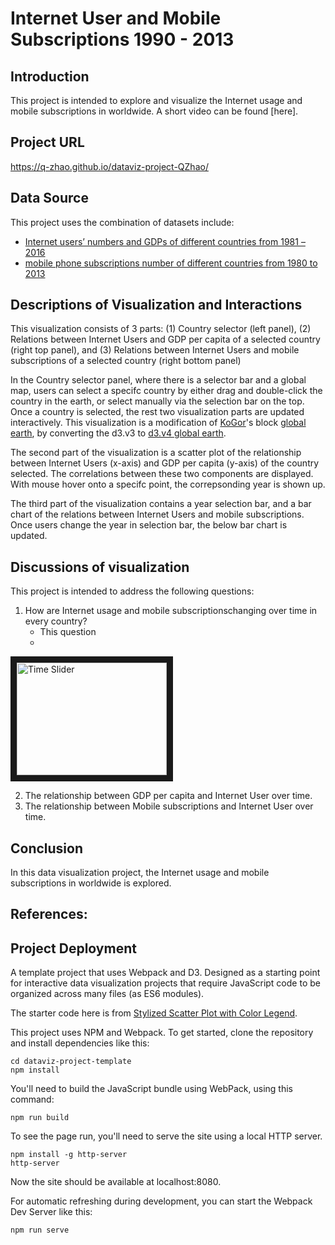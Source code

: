 # Internet User and Mobile Subscriptions 1990 - 2013

## Introduction

This project is intended to explore and visualize the Internet usage and mobile subscriptions in worldwide. A short video can be found [here].

## Project URL
https://q-zhao.github.io/dataviz-project-QZhao/

## Data Source

This project uses the combination of datasets include:
* [Internet users’ numbers and GDPs of different countries from 1981 – 2016](https://ourworldindata.org/grapher/correlation-between-internet-users-as-a-share-of-the-population-and-gdp-per-capita?overlay=data)
* [mobile phone subscriptions number of different countries from 1980 to 2013](https://ourworldindata.org/grapher/mobile-cellular-subscriptions-by-country?overlay=data)


## Descriptions of Visualization and Interactions

This visualization consists of 3 parts: (1) Country selector (left panel), (2) Relations between Internet Users and GDP per capita of a selected country (right top panel), and (3) Relations between Internet Users and mobile subscriptions of a selected country (right bottom panel)

In the Country selector panel, where there is a selector bar and a global map, users can select a specifc country by either drag and double-click the country in the earth, or select manually via the selection bar on the top. Once a country is selected, the rest two visualization parts are updated interactively. This visualization is a modification of [KoGor](https://bl.ocks.org/KoGor)'s block [global earth](http://bl.ocks.org/KoGor/5994804), by converting the d3.v3 to [d3.v4 global earth](http://bl.ocks.org/Q-Zhao/47c42d002a6d521457c1937caace12ea).

The second part of the visualization is a scatter plot of the relationship between Internet Users (x-axis) and GDP per capita (y-axis) of the country selected. The correlations between these two components are displayed. With mouse hover onto a specifc point, the correpsonding year is shown up.

The third part of the visualization contains a year selection bar, and a bar chart of the relations between Internet Users and mobile subscriptions. Once users change the year in selection bar, the below bar chart is updated.


## Discussions of visualization

This project is intended to address the following questions:

1. How are Internet usage and mobile subscriptionschanging over time in every country?
   * This question 
   * 
  <a href="http://www.youtube.com/watch?feature=player_embedded&v=PbuPuj6XPhc" target="_blank"><img src="http://img.youtube.com/vi/PbuPuj6XPhc/0.jpg" alt="Time Slider" width="240" height="180" border="10" /></a>

2. The relationship between GDP per capita and Internet User over time.
3. The relationship between Mobile subscriptions and Internet User over time. 


## Conclusion

In this data visualization project, the Internet usage and mobile subscriptions in worldwide is explored.

## References:


## Project Deployment

A template project that uses Webpack and D3. Designed as a starting point for interactive data visualization projects that require JavaScript code to be organized across many files (as ES6 modules).

The starter code here is from [Stylized Scatter Plot with Color Legend](https://bl.ocks.org/curran/ecb09f2605c7fbbadf0eeb75da5f0a6b).

This project uses NPM and Webpack. To get started, clone the repository and install dependencies like this:

```
cd dataviz-project-template
npm install
```

You'll need to build the JavaScript bundle using WebPack, using this command:

```
npm run build
```

To see the page run, you'll need to serve the site using a local HTTP server.

```
npm install -g http-server
http-server
```

Now the site should be available at localhost:8080.

For automatic refreshing during development, you can start the Webpack Dev Server like this:

```
npm run serve
```
